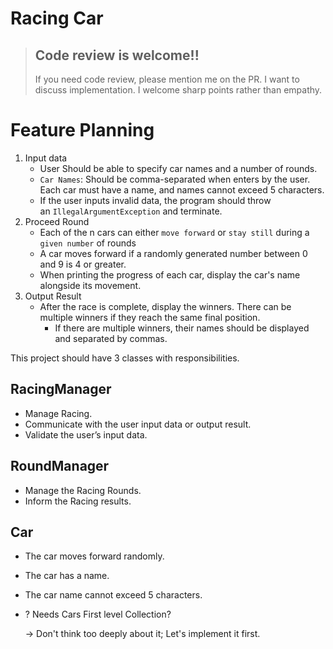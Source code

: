 # Racing Car

> ## Code review is welcome!!
>
> If you need code review, please mention me on the PR.
> I want to discuss implementation. I welcome sharp points rather than empathy.

# Feature Planning

1. Input data
    - User Should be able to specify car names and a number of rounds.
    - `Car Names`: Should be comma-separated when enters by the user.
      Each car must have a name, and names cannot exceed 5 characters.
    - If the user inputs invalid data, the program should throw an `IllegalArgumentException` and terminate.
2. Proceed Round
    - Each of the n cars can either `move forward` or `stay still` during a `given number` of rounds
    - A car moves forward if a randomly generated number between 0 and 9 is 4 or greater.
    - When printing the progress of each car, display the car's name alongside its movement.
3. Output Result
    - After the race is complete, display the winners. There can be multiple winners if they reach the same final position.
        - If there are multiple winners, their names should be displayed and separated by commas.

This project should have 3 classes with responsibilities.

## RacingManager

- Manage Racing.
- Communicate with the user input data or output result.
- Validate the user’s input data.

## RoundManager

- Manage the Racing Rounds.
- Inform the Racing results.

## Car

- The car moves forward randomly.
- The car has a name.
- The car name cannot exceed 5 characters.

- ? Needs Cars First level Collection?

  → Don't think too deeply about it; Let's implement it first.